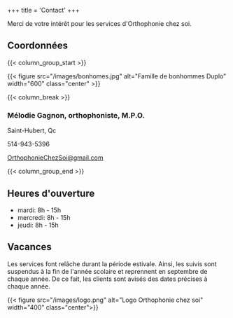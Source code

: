 +++
title = 'Contact'
+++

Merci de votre intérêt pour les services d'Orthophonie chez soi.

## Coordonnées

{{< column_group_start >}}

{{< figure src="/images/bonhomes.jpg" alt="Famille de bonhommes Duplo" width="600" class="center" >}}

{{< column_break >}}

### Mélodie Gagnon, orthophoniste, M.P.O.

Saint-Hubert, Qc

514-943-5396

<OrthophonieChezSoi@gmail.com>

{{< column_group_end >}}

## Heures d'ouverture

* mardi: 8h - 15h
* mercredi: 8h - 15h
* jeudi: 8h - 15h

## Vacances

Les services font relâche durant la période estivale. Ainsi, les suivis sont suspendus à la fin de l'année scolaire et reprennent en septembre de chaque année. De ce fait, les clients sont avisés des dates précises à chaque année.

{{< figure src="/images/logo.png" alt="Logo Orthophonie chez soi" width="400" class="center">}}

